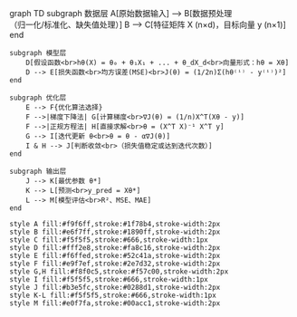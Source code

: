 graph TD
    subgraph 数据层
        A[原始数据输入] --> B[数据预处理<br>（归一化/标准化、缺失值处理）]
        B --> C[特征矩阵 X (n×d)，目标向量 y (n×1)]
    end
    
    subgraph 模型层
        D[假设函数<br>hθ(X) = θ₀ + θ₁X₁ + ... + θ_dX_d<br>向量形式：hθ = Xθ]
        D --> E[损失函数<br>均方误差(MSE)<br>J(θ) = (1/2n)Σ(hθ⁽ⁱ⁾ - y⁽ⁱ⁾)²]
    end
    
    subgraph 优化层
        E --> F{优化算法选择}
        F -->|梯度下降法| G[计算梯度<br>∇J(θ) = (1/n)X^T(Xθ - y)]
        F -->|正规方程法| H[直接求解<br>θ = (X^T X)⁻¹ X^T y]
        G --> I[迭代更新 θ<br>θ = θ - α∇J(θ)]
        I & H --> J[判断收敛<br>（损失值稳定或达到迭代次数）]
    end
    
    subgraph 输出层
        J --> K[最优参数 θ*]
        K --> L[预测<br>y_pred = Xθ*]
        L --> M[模型评估<br>R²、MSE、MAE]
    end

    style A fill:#f9f6ff,stroke:#1f78b4,stroke-width:2px
    style B fill:#e6f7ff,stroke:#1890ff,stroke-width:2px
    style C fill:#f5f5f5,stroke:#666,stroke-width:1px
    style D fill:#fff2e8,stroke:#fa8c16,stroke-width:2px
    style E fill:#f6ffed,stroke:#52c41a,stroke-width:2px
    style F fill:#e9f7ef,stroke:#2e7d32,stroke-width:2px
    style G,H fill:#f8f0c5,stroke:#f57c00,stroke-width:2px
    style I fill:#f5f5f5,stroke:#666,stroke-width:1px
    style J fill:#b3e5fc,stroke:#0288d1,stroke-width:2px
    style K-L fill:#f5f5f5,stroke:#666,stroke-width:1px
    style M fill:#e0f7fa,stroke:#00acc1,stroke-width:2px
